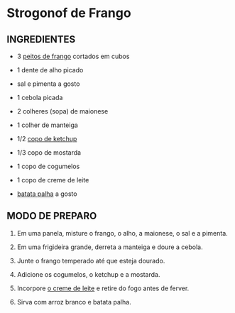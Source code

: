 # Strogonof de Frango

INGREDIENTES
------------

* 3 [peitos de frango](https://www.tudogostoso.com.br/receita/10254-fricasse-de-frango.html) cortados em cubos

* 1 dente de alho picado

* sal e pimenta a gosto

* 1 cebola picada

* 2 colheres (sopa) de maionese

* 1 colher de manteiga

* 1/2 [copo de ketchup](https://blog.tudogostoso.com.br/cardapios/ketchup-caseiro/)

* 1/3 copo de mostarda

* 1 copo de cogumelos

* 1 copo de creme de leite

* [batata palha](https://blog.tudogostoso.com.br/cardapios/receitas-faceis/receitas-com-batata-palha/) a gosto

MODO DE PREPARO
-----------------

1. Em uma panela, misture o frango, o alho, a maionese, o sal e a pimenta.

2. Em uma frigideira grande, derreta a manteiga e doure a cebola.

3. Junte o frango temperado até que esteja dourado.

4. Adicione os cogumelos, o ketchup e a mostarda.

5. Incorpore [o creme de leite](https://blog.tudogostoso.com.br/dicas-de-cozinha/creme-de-leite-fresco-caseiro-de-caixinha-e-mais/) e retire do fogo antes de ferver.

6. Sirva com arroz branco e batata palha.
